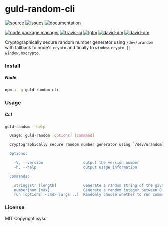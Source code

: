 # guld-random-cli

[![source](https://img.shields.io/badge/source-bitbucket-blue.svg)](https://bitbucket.org/guld/tech-js-node_modules-guld-random-cli) [![issues](https://img.shields.io/badge/issues-bitbucket-yellow.svg)](https://bitbucket.org/guld/tech-js-node_modules-guld-random-cli/issues) [![documentation](https://img.shields.io/badge/docs-guld.tech-green.svg)](https://guld.tech/cli/guld-random-cli.html)

[![node package manager](https://img.shields.io/npm/v/guld-random-cli.svg)](https://www.npmjs.com/package/guld-random-cli) [![travis-ci](https://travis-ci.org/guldcoin/tech-js-node_modules-guld-random-cli.svg)](https://travis-ci.org/guldcoin/tech-js-node_modules-guld-random-cli?branch=guld) [![lgtm](https://img.shields.io/lgtm/grade/javascript/b/guld/tech-js-node_modules-guld-random-cli.svg?logo=lgtm&logoWidth=18)](https://lgtm.com/projects/b/guld/tech-js-node_modules-guld-random-cli/context:javascript) [![david-dm](https://david-dm.org/guldcoin/tech-js-node_modules-guld-random-cli/status.svg)](https://david-dm.org/guldcoin/tech-js-node_modules-guld-random-cli) [![david-dm](https://david-dm.org/guldcoin/tech-js-node_modules-guld-random-cli/dev-status.svg)](https://david-dm.org/guldcoin/tech-js-node_modules-guld-random-cli?type=dev)

Cryptographically secure random number generator using `/dev/urandom` with fallback to node's `crypto` and finally to `window.crypto || window.mscrypto`.

### Install

##### Node

```sh
npm i -g guld-random-cli
```

### Usage

##### CLI

```sh
guld-random --help

  Usage: guld-random [options] [command]

  Cryptographically secure random number generator using `/dev/urandom` with fallback to node's `crypto` and finally to `window.crypto || window.mscrypto`.

  Options:

    -V, --version                  output the version number
    -h, --help                     output usage information

  Commands:

    string|str [length]            Generate a random string of the given length (default 256).
    number|num [max]               Generate a random integer between 0 and max. (default 255)
    run [options] <cmd> [args...]  Randomly choose whether to run command with args.

```

### License

MIT Copyright isysd
